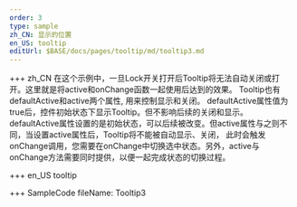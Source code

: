 ```yaml
--- 
order: 3
type: sample
zh_CN: 显示的位置
en_US: tooltip
editUrl: $BASE/docs/pages/tooltip/md/tooltip3.md
---
```


+++ zh_CN
在这个示例中，一旦Lock开关打开后Tooltip将无法自动关闭或打开。这里就是将active和onChange函数一起使用后达到的效果。
Tooltip也有defaultActive和active两个属性, 用来控制显示和关闭。 defaultActive属性值为true后，控件初始状态下显示Tooltip。但不影响后续的关闭和显示。
defaultActive属性设置的是初始状态，可以后续被改变。但active属性与之则不同，当设置active属性后，Tooltip将不能被自动显示、关闭， 
此时会触发onChange调用，您需要在onChange中切换选中状态。另外，active与onChange方法需要同时提供，以便一起完成状态的切换过程。
 

+++ en_US
tooltip

+++ SampleCode
fileName: Tooltip3
